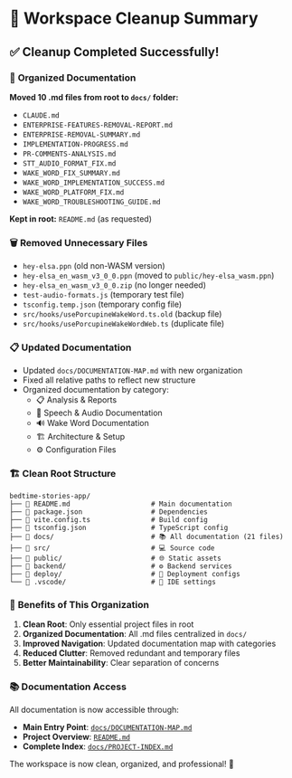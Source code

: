 # 🧹 Workspace Cleanup Summary

## ✅ **Cleanup Completed Successfully!**

### 📁 **Organized Documentation**
**Moved 10 .md files from root to `docs/` folder:**
- `CLAUDE.md`
- `ENTERPRISE-FEATURES-REMOVAL-REPORT.md`
- `ENTERPRISE-REMOVAL-SUMMARY.md`
- `IMPLEMENTATION-PROGRESS.md`
- `PR-COMMENTS-ANALYSIS.md`
- `STT_AUDIO_FORMAT_FIX.md`
- `WAKE_WORD_FIX_SUMMARY.md`
- `WAKE_WORD_IMPLEMENTATION_SUCCESS.md`
- `WAKE_WORD_PLATFORM_FIX.md`
- `WAKE_WORD_TROUBLESHOOTING_GUIDE.md`

**Kept in root:** `README.md` (as requested)

### 🗑️ **Removed Unnecessary Files**
- `hey-elsa.ppn` (old non-WASM version)
- `hey-elsa_en_wasm_v3_0_0.ppn` (moved to `public/hey-elsa_wasm.ppn`)
- `hey-elsa_en_wasm_v3_0_0.zip` (no longer needed)
- `test-audio-formats.js` (temporary test file)
- `tsconfig.temp.json` (temporary config file)
- `src/hooks/usePorcupineWakeWord.ts.old` (backup file)
- `src/hooks/usePorcupineWakeWordWeb.ts` (duplicate file)

### 📋 **Updated Documentation**
- Updated `docs/DOCUMENTATION-MAP.md` with new organization
- Fixed all relative paths to reflect new structure
- Organized documentation by category:
  - 📋 Analysis & Reports
  - 🎤 Speech & Audio Documentation
  - 🔊 Wake Word Documentation
  - 🏗️ Architecture & Setup
  - ⚙️ Configuration Files

### 🏗️ **Clean Root Structure**
```
bedtime-stories-app/
├── 📄 README.md                    # Main documentation
├── 📄 package.json                 # Dependencies
├── 📄 vite.config.ts               # Build config
├── 📄 tsconfig.json                # TypeScript config
├── 📁 docs/                        # 📚 All documentation (21 files)
├── 📁 src/                         # 💻 Source code
├── 📁 public/                      # 🌐 Static assets
├── 📁 backend/                     # ⚙️ Backend services
├── 📁 deploy/                      # 🚀 Deployment configs
└── 📁 .vscode/                     # 🔧 IDE settings
```

### 🎯 **Benefits of This Organization**
1. **Clean Root**: Only essential project files in root
2. **Organized Documentation**: All .md files centralized in `docs/`
3. **Improved Navigation**: Updated documentation map with categories
4. **Reduced Clutter**: Removed redundant and temporary files
5. **Better Maintainability**: Clear separation of concerns

### 📚 **Documentation Access**
All documentation is now accessible through:
- **Main Entry Point**: [`docs/DOCUMENTATION-MAP.md`](docs/DOCUMENTATION-MAP.md)
- **Project Overview**: [`README.md`](README.md)
- **Complete Index**: [`docs/PROJECT-INDEX.md`](docs/PROJECT-INDEX.md)

The workspace is now clean, organized, and professional! 🎉
